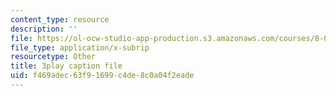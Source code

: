 ```yaml
---
content_type: resource
description: ''
file: https://ol-ocw-studio-app-production.s3.amazonaws.com/courses/8-06-quantum-physics-iii-spring-2018/f469adec63f91699c4de8c0a04f2eade_qxBhW2DRnPg.srt
file_type: application/x-subrip
resourcetype: Other
title: 3play caption file
uid: f469adec-63f9-1699-c4de-8c0a04f2eade
---
```

